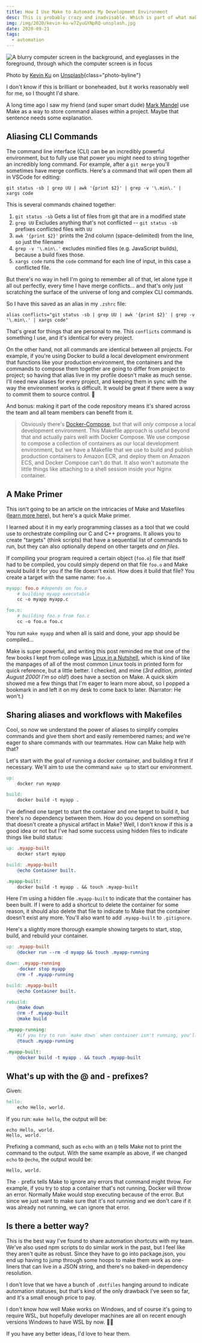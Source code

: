 ```yaml
---
title: How I Use Make to Automate My Development Environment
desc: This is probably crazy and inadvisable. Which is part of what makes it fun!
img: /img/2020/kevin-ku-w7ZyuGYNpRQ-unsplash.jpg
date: 2020-09-21
tags:
  - automation
---
```


![A blurry computer screen in the background, and eyeglasses in the foreground, through which the computer screen is in focus](/img/2020/kevin-ku-w7ZyuGYNpRQ-unsplash.jpg)

Photo by <a href="https://unsplash.com/@ikukevk?utm_source=unsplash&utm_medium=referral&utm_content=creditCopyText">Kevin Ku</a> on <a href="https://unsplash.com/s/photos/hacker?utm_source=unsplash&utm_medium=referral&utm_content=creditCopyText">Unsplash</a>{class="photo-byline"}

I don't know if this is brilliant or boneheaded, but it works reasonably well for me, so I thought I'd share.

A long time ago I saw my friend (and super smart dude) [Mark Mandel](https://twitter.com/neurotic) use Make as a way to store command aliases within a project. Maybe that sentence needs some explanation.

## Aliasing CLI Commands

The command line interface (CLI) can be an incredibly powerful environment, but to fully use that power you might need to string together an incredibly long command. For example, after a `git merge` you'll sometimes have merge conflicts. Here's a command that will open them all in VSCode for editing:

```shell
git status -sb | grep UU | awk '{print $2}' | grep -v '\.min\.' | xargs code
```

This is several commands chained together:

1. `git status -sb` Gets a list of files from git that are in a modified state
1. `grep UU` Excludes anything that's not conflicted -- `git status -sb` prefixes conflicted files with `UU`
1. `awk '{print $2}'` prints the 2nd column (space-delimited) from the line, so just the filename
1. `grep -v '\.min\.'` excludes minified files (e.g. JavaScript builds), because a build fixes those.
1. `xargs code` runs the `code` command for each line of input, in this case a conflicted file.

But there's no way in hell I'm going to remember all of that, let alone type it all out perfectly, every time I have merge conflicts... and that's only just scratching the surface of the universe of long and complex CLI commands.

So I have this saved as an alias in my `.zshrc` file:

```shell
alias conflicts="git status -sb | grep UU | awk '{print $2}' | grep -v '\.min\.' | xargs code"
```

That's great for things that are personal to me. This `conflicts` command is something I use, and it's identical for every project.

On the other hand, not all commands are identical between all projects. For example, if you're using Docker to build a local development environment that functions like your production environment, the containers and the commands to compose them together are going to differ from project to project; so having that alias live in my profile doesn't make as much sense. I'll need new aliases for every project, and keeping them in sync with the way the environment works is difficult. It would be great if there were a way to commit them to source control. 🤔

And bonus: making it part of the code repository means it's shared across the team and all team members can benefit from it.

> Obviously there's [Docker-Compose](https://docs.docker.com/compose/), but that will _only_ compose a local development environment. This Makefile approach is useful beyond that and actually pairs well with Docker Compose. We use compose to compose a collection of containers as our local development environment, but we have a Makefile that we use to build and publish production containers to Amazon ECR, and deploy them on Amazon ECS, and Docker Compose can't do that. It also won't automate the little things like attaching to a shell session inside your Nginx container.

## A Make Primer

This isn't going to be an article on the intricacies of Make and Makefiles ([learn more here](https://www.gnu.org/software/make/manual/html_node/index.html)), but here's a quick Make primer.

I learned about it in my early programming classes as a tool that we could use to orchestrate compiling our C and C++ programs. It allows you to create "targets" (think scripts) that have a sequential list of commands to run, but they can also optionally depend on other targets _and on files_.

If compiling your program required a certain object (`foo.o`) file that itself had to be compiled, you could simply depend on that file `foo.o` and Make would build it for you if the file doesn't exist. How does it build that file? You create a target with the same name: `foo.o`.

```makefile
myapp: foo.o #depends on foo.o
	# building myapp executable
	cc -o myapp myapp.c

foo.o:
	# building foo.o from foo.c
	cc -o foo.o foo.c
```

You run `make myapp` and when all is said and done, your app should be compiled...

Make is super powerful, and writing this post reminded me that one of the few books I kept from college was [Linux in a Nutshell](https://amzn.to/3ccrtJp), which is kind of like the manpages of all of the most common Linux tools in printed form for quick reference, but a little better. I checked, and mine (_3rd edition, printed August 2000! I'm so old!_) does have a section on Make. A quick skim showed me a few things that I'm eager to learn more about, so I popped a bookmark in and left it on my desk to come back to later. (Narrator: He won't.)

## Sharing aliases and workflows with Makefiles

Cool, so now we understand the power of aliases to simplify complex commands and give them short and easily remembered names; and we're eager to share commands with our teammates. How can Make help with that?

Let's start with the goal of running a docker container, and building it first if necessary. We'll aim to use the command `make up` to start our environment.

```makefile
up:
	docker run myapp

build:
	docker build -t myapp .
```

I've defined one target to start the container and one target to build it, but there's no dependency between them. How do you depend on something that doesn't create a physical artifact in Make? Well, I don't know if this is a good idea or not but I've had some success using hidden files to indicate things like build status:

```makefile
up: .myapp-built
	docker start myapp

build: .myapp-built
	@echo Container built.

.myapp-built:
	docker build -t myapp . && touch .myapp-built
```

Here I'm using a hidden file `.myapp-built` to indicate that the container has been built. If I were to add a shortcut to delete the container for some reason, it should also delete that file to indicate to Make that the container doesn't exist any more. You'll also want to add `.myapp-built` to `.gitignore`.

Here's a slightly more thorough example showing targets to start, stop, build, and rebuild your container.

```makefile
up: .myapp-built
	@docker run --rm -d myapp && touch .myapp-running

down: .myapp-running
	-docker stop myapp
	@rm -f .myapp-running

build: .myapp-built
	@echo Container built.

rebuild:
	@make down
	@rm -f .myapp-built
	@make build

.myapp-running:
	#if you try to run `make down` when container isn't running, you'll be here
	@touch .myapp-running

.myapp-built:
	@docker build -t myapp . && touch .myapp-built
```

## What's up with the @ and - prefixes?

Given:

```makefile
hello:
	echo Hello, world.
```

If you run: `make hello`, the output will be:

```
echo Hello, world.
Hello, world.
```

Prefixing a command, such as `echo` with an `@` tells Make not to print the command to the output. With the same example as above, if we changed `echo` to `@echo`, the output would be:

```
Hello, world.
```

The `-` prefix tells Make to ignore any errors that command might throw. For example, if you try to stop a container that's not running, Docker will throw an error. Normally Make would stop executing because of the error. But since we just want to make sure that it's not running and we don't care if it was already not running, we can ignore that error.

## Is there a better way?

This is the best way I've found to share automation shortcuts with my team. We've also used npm scripts to do similar work in the past, but I feel like they aren't quite as robust. Since they have to go into package.json, you end up having to jump through some hoops to make them work as one-liners that can live in a JSON string, and there's no baked-in dependency resolution.

I don't love that we have a bunch of `.dotfiles` hanging around to indicate automation statuses, but that's kind of the only drawback I've seen so far, and it's a small enough price to pay.

I don't know how well Make works on Windows, and of course it's going to require WSL, but hopefully developer machines are all on recent enough versions Windows to have WSL by now. 🤷‍♂️

If you have any better ideas, I'd love to hear them.
